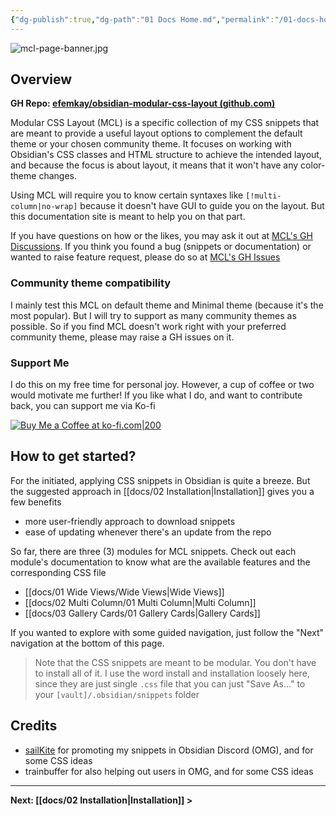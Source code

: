 ```yaml
---
{"dg-publish":true,"dg-path":"01 Docs Home.md","permalink":"/01-docs-home/","title":"Home","pinned":true,"tags":["gardenEntry"],"noteIcon":"","updated":"2023-11-11T14:58:10.472+08:00"}
---
```



![mcl-page-banner.jpg](/img/user/assets/mcl-page-banner.jpg)

## Overview

**GH Repo: [efemkay/obsidian-modular-css-layout (github.com)](https://github.com/efemkay/obsidian-modular-css-layout)**

Modular CSS Layout (MCL) is a specific collection of my CSS snippets that are meant to provide a useful layout options to complement the default theme or your chosen community theme. It focuses on working with Obsidian's CSS classes and HTML structure to achieve the intended layout, and because the focus is about layout, it means that it won't have any color-theme changes.

Using MCL will require you to know certain syntaxes like `[!multi-column|no-wrap]` because it doesn't have GUI to guide you on the layout. But this documentation site is meant to help you on that part.

If you have questions on how or the likes, you may ask it out at [MCL's GH Discussions](https://github.com/efemkay/obsidian-modular-css-layout/discussions). If you think you found a bug (snippets or documentation) or wanted to raise feature request, please do so at [MCL's GH Issues](https://github.com/efemkay/obsidian-modular-css-layout/issues)

### Community theme compatibility
I mainly test this MCL on default theme and Minimal theme (because it's the most popular). But I will try to support as many community themes as possible. So if you find MCL doesn't work right with your preferred community theme, please may raise a GH issues on it.

### Support Me
I do this on my free time for personal joy. However, a cup of coffee or two would motivate me further! If you like what I do, and want to contribute back, you can support me via Ko-fi

[![Buy Me a Coffee at ko-fi.com|200](https://cdn.ko-fi.com/cdn/kofi1.png)](https://ko-fi.com/efemkay)


## How to get started?
For the initiated, applying CSS snippets in Obsidian is quite a breeze. But the suggested approach in [[docs/02 Installation\|Installation]] gives you a few benefits
- more user-friendly approach to download snippets
- ease of updating whenever there's an update from the repo

So far, there are three (3) modules for MCL snippets. Check out each module's documentation to know what are the available features and the corresponding CSS file
- [[docs/01 Wide Views/Wide Views\|Wide Views]] 
- [[docs/02 Multi Column/01 Multi Column\|Multi Column]] 
- [[docs/03 Gallery Cards/01 Gallery Cards\|Gallery Cards]]  

If you wanted to explore with some guided navigation, just follow the "Next" navigation at the bottom of this page.

> Note that the CSS snippets are meant to be modular. You don't have to install all of it.
> I use the word install and installation loosely here, since they are just single `.css` file that you can just "Save As..." to  your `[vault]/.obsidian/snippets` folder

## Credits
- [sailKite](https://www.github.com/sailKiteV) for promoting my snippets in Obsidian Discord (OMG), and for some CSS ideas
- trainbuffer for also helping out users in OMG, and for some CSS ideas

---

**Next: [[docs/02 Installation\|Installation]] >**